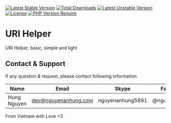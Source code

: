 [![Latest Stable Version](http://poser.pugx.org/nguyenanhung/uri-helper/v)](https://packagist.org/packages/nguyenanhung/uri-helper) [![Total Downloads](http://poser.pugx.org/nguyenanhung/uri-helper/downloads)](https://packagist.org/packages/nguyenanhung/uri-helper) [![Latest Unstable Version](http://poser.pugx.org/nguyenanhung/uri-helper/v/unstable)](https://packagist.org/packages/nguyenanhung/uri-helper) [![License](http://poser.pugx.org/nguyenanhung/uri-helper/license)](https://packagist.org/packages/nguyenanhung/uri-helper) [![PHP Version Require](http://poser.pugx.org/nguyenanhung/uri-helper/require/php)](https://packagist.org/packages/nguyenanhung/uri-helper)

# URI Helper

URI Helper, basic, simple and light

## Contact & Support

If any question & request, please contact following information

| Name        | Email                | Skype            | Facebook      |
| ----------- | -------------------- | ---------------- | ------------- |
| Hung Nguyen | dev@nguyenanhung.com | nguyenanhung5891 | @nguyenanhung |

From Vietnam with Love <3
